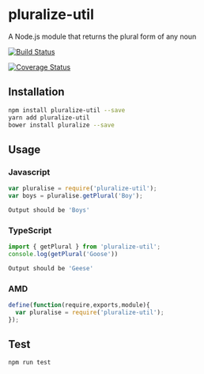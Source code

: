 # pluralize-util
A Node.js module that returns the plural form of any noun

[![Build Status](https://travis-ci.org/chazeprasad/mypluralize.svg?branch=master)](https://travis-ci.org/chazeprasad/mypluralize)

[![Coverage Status](https://coveralls.io/repos/github/chazeprasad/mypluralize/badge.svg?branch=master)](https://coveralls.io/github/chazeprasad/mypluralize?branch=master)



## Installation 
```sh
npm install pluralize-util --save
yarn add pluralize-util
bower install pluralize --save
```
## Usage
### Javascript
```javascript
var pluralise = require('pluralize-util');
var boys = pluralise.getPlural('Boy');
```
```sh
Output should be 'Boys'
```
### TypeScript
```typescript
import { getPlural } from 'pluralize-util';
console.log(getPlural('Goose'))
```
```sh
Output should be 'Geese'
```
### AMD
```javascript
define(function(require,exports,module){
  var pluralise = require('pluralize-util');
});
```
## Test 
```sh
npm run test
```
